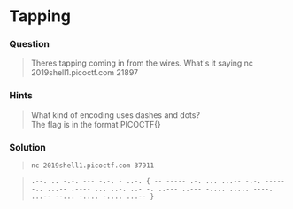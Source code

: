 # Tapping

### Question
> Theres tapping coming in from the wires. What's it saying nc 2019shell1.picoctf.com 21897

### Hints
> What kind of encoding uses dashes and dots?  
> The flag is in the format PICOCTF{}

### Solution
> ```console
> nc 2019shell1.picoctf.com 37911
> ```

> ```.--. .. -.-. --- -.-. - ..-. { -- ----- .-. ... ...-- -.-. ----- -.. ...-- .---- ... ..-. ..- -. ..--- ..--- -.... ..... ----. ...-- --... -.... -.... ...-- }```
